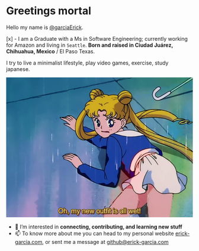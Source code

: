 # Greetings mortal
Hello my name is [@garciaErick](https://github.com/garciaErick).

[x] - I am a Graduate with a Ms in Software Engineering; currently working for Amazon and living in `Seattle`. **Born and raised in Ciudad Juárez, Chihuahua, Mexico** / El Paso Texas. 

I try to live a minimalist lifestyle, play video games, exercise️, study japanese. 

![Alt txt](sailor_wet.png "hello")

- 👀 I’m interested in **connecting, contributing, and learning new stuff**
- 📫 To know more about me you can head to my personal website [erick-garcia.com](https://erick-garcia.com/), or sent me a message at github@erick-garcia.com
